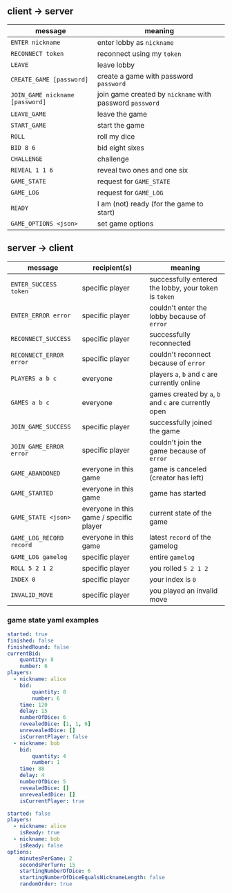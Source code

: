 ## client -> server

 | message | meaning |
 | --- | --- |
 | `ENTER nickname` | enter lobby as `nickname` |
 | `RECONNECT token` | reconnect using my `token` |
 | `LEAVE` | leave lobby |
 | `CREATE_GAME [password]` | create a game with password `password` |
 | `JOIN_GAME nickname [password]` | join game created by `nickname` with password `password` |
 | `LEAVE_GAME` | leave the game |
 | `START_GAME` | start the game |
 | `ROLL` | roll my dice |
 | `BID 8 6` | bid eight sixes |
 | `CHALLENGE` | challenge |
 | `REVEAL 1 1 6` | reveal two ones and one six |
 | `GAME_STATE` | request for `GAME_STATE` |
 | `GAME_LOG` | request for `GAME_LOG` |
 | `READY` | I am (not) ready (for the game to start) |
 | `GAME_OPTIONS <json>` | set game options |

## server -> client

| message | recipient(s) | meaning |
| --- | --- | --- |
| `ENTER_SUCCESS token` | specific player | successfully entered the lobby, your token is `token` |
| `ENTER_ERROR error` | specific player | couldn't enter the lobby because of `error` |
| `RECONNECT_SUCCESS` | specific player | successfully reconnected |
| `RECONNECT_ERROR error` | specific player | couldn't reconnect because of `error` |
| `PLAYERS a b c` | everyone | players `a`, `b` and `c` are currently online |
| `GAMES a b c` | everyone | games created by `a`, `b` and `c` are currently open |
| `JOIN_GAME_SUCCESS` | specific player | successfully joined the game |
| `JOIN_GAME_ERROR error` | specific player | couldn't join the game because of `error` |
| `GAME_ABANDONED` | everyone in this game | game is canceled (creator has left) |
| `GAME_STARTED` | everyone in this game | game has started |
| `GAME_STATE <json>` | everyone in this game / specific player | current state of the game |
| `GAME_LOG_RECORD record` | everyone in this game | latest `record` of the gamelog |
| `GAME_LOG gamelog` | specific player | entire `gamelog` |
| `ROLL 5 2 1 2` | specific player | you rolled `5 2 1 2` |
| `INDEX 0` | specific player | your index is `0` |
| `INVALID_MOVE` | specific player | you played an invalid move |

### game state yaml examples

```yaml
started: true
finished: false
finishedRound: false
currentBid:
    quantity: 8
    number: 6
players:
  - nickname: alice
    bid:
        quantity: 8
        number: 6
    time: 120
    delay: 15
    numberOfDice: 6
    revealedDice: [1, 1, 6]
    unrevealedDice: []
    isCurrentPlayer: false
  - nickname: bob
    bid:
        quantity: 4
        number: 1
    time: 88
    delay: 4
    numberOfDice: 5
    revealedDice: []
    unrevealedDice: []
    isCurrentPlayer: true
```

```yaml
started: false
players:
  - nickname: alice
    isReady: true
  - nickname: bob
    isReady: false
options:
    minutesPerGame: 2
    secondsPerTurn: 15
    startingNumberOfDice: 6
    startingNumberOfDiceEqualsNicknameLength: false
    randomOrder: true
```
